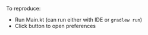 To reproduce:

* Run Main.kt (can run either with IDE or `gradlew run`)
* Click button to open preferences
